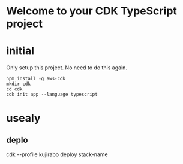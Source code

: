 # Welcome to your CDK TypeScript project

# initial
Only setup this project.
No need to do this again.

```shell
npm install -g aws-cdk
mkdir cdk
cd cdk
cdk init app --language typescript
```

# usealy

## deplo
cdk --profile kujirabo deploy stack-name
